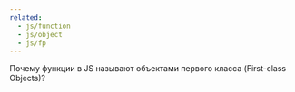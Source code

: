 ```yaml
---
related:
  - js/function
  - js/object
  - js/fp
---
```


Почему функции в JS называют объектами первого класса (First-class Objects)?
